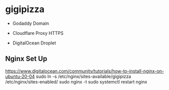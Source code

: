 # gigipizza

- Godaddy Domain

- Cloudflare Proxy HTTPS

- DigitalOcean Droplet

## Nginx Set Up

https://www.digitalocean.com/community/tutorials/how-to-install-nginx-on-ubuntu-20-04
sudo ln -s /etc/nginx/sites-available/gigipizza /etc/nginx/sites-enabled/
sudo nginx -t
sudo systemctl restart nginx

